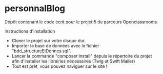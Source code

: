 # personnalBlog
Dépôt contenant le code écrit pour le projet 5 du parcours Openclassrooms.

Instructions d'installation

- Cloner le projet sur votre disque dur.
- Importer la base de données avec le fichier "bdd_structureEtDonnes.sql".
- Lancer la commande "composer install" depuis le répertoire du projet afin d'installer les librairies nécessaires (Twig et Swift Mailer)
- Tout est prêt, vous pouvez naviguer sur le site !

